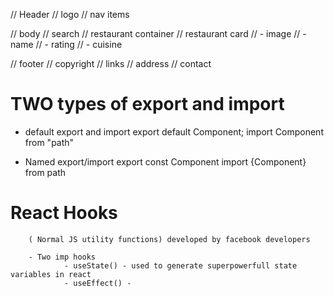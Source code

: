 // Header 
//  logo 
//   nav items

// body 
//  search 
//  restaurant container 
//  restaurant card 
        // - image 
        // - name
        // - rating 
        // - cuisine 


// footer 
//  copyright 
//   links 
//   address 
//   contact 


# TWO types of export and import

- default export and import
        export default Component;
        import Component from "path"

- Named export/import
        export const Component
        import {Component} from path


# React Hooks
        ( Normal JS utility functions) developed by facebook developers

        - Two imp hooks
                - useState() - used to generate superpowerfull state variables in react
                - useEffect() - 